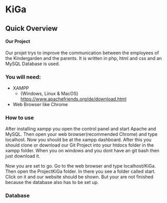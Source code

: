 # KiGa
## Quick Overview
#### Our Project
Our projet trys to improve the communication between the employees of the Kindergarden and the parents.
It is written in php, html and css and an MySQL Database is used.

### You will need:

- XAMPP
  -  (Windows, Linux & MacOS) https://www.apachefriends.org/de/download.html
- Web Browser like Chrome


### How to use
After installing xampp you open the control panel and start Apache and MySQL. Then open your web browser(recommended Chrome) and type localhost. Now you should be at the xampp dashboard. After this you should clone or download our Git Project into your htdocs folder in the xampp folder. When you on windows and you dont have an git bash then just download it.

Now you are set to go. Go to the web browser and type localhost/KiGa. Then open the ProjectKiGa folder. In there you see a folder called start. Click on it and our website should be shown. But your are not finished because the database also has to be set up.

### Database
